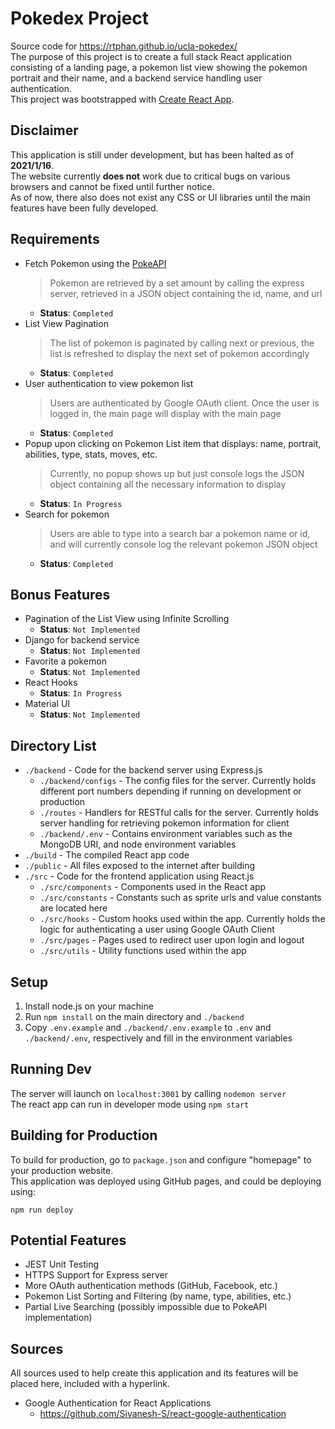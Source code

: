 # Pokedex Project

Source code for https://rtphan.github.io/ucla-pokedex/ \
The purpose of this project is to create a full stack React application consisting of a landing page, a pokemon list view showing the pokemon portrait and their name, and a backend service handling user authentication. \
This project was bootstrapped with [Create React App](https://github.com/facebook/create-react-app).

## Disclaimer

This application is still under development, but has been halted as of **2021/1/16**. \
The website currently **does not** work due to critical bugs on various browsers and cannot be fixed until further notice. \
As of now, there also does not exist any CSS or UI libraries until the main features have been fully developed.

## Requirements

* Fetch Pokemon using the [PokeAPI](https://pokeapi.co/)
    > Pokemon are retrieved by a set amount by calling the express server, retrieved in a JSON object containing the id, name, and url
    * **Status**: `Completed`
* List View Pagination
    > The list of pokemon is paginated by calling next or previous, the list is refreshed to display the next set of pokemon accordingly
    * **Status**: `Completed`
* User authentication to view pokemon list
    > Users are authenticated by Google OAuth client. Once the user is logged in, the main page will display with the main page
    * **Status**: `Completed`
* Popup upon clicking on Pokemon List item that displays: name, portrait, abilities, type, stats, moves, etc.
    > Currently, no popup shows up but just console logs the JSON object containing all the necessary information to display
    * **Status**: `In Progress`
* Search for pokemon
    > Users are able to type into a search bar a pokemon name or id, and will currently console log the relevant pokemon JSON object
    * **Status**: `Completed`

## Bonus Features

* Pagination of the List View using Infinite Scrolling
    * **Status**: `Not Implemented`
* Django for backend service
    * **Status**: `Not Implemented`
* Favorite a pokemon
    * **Status**: `Not Implemented`
* React Hooks
    * **Status**: `In Progress`
* Material UI
    * **Status**: `Not Implemented`

## Directory List

* `./backend` - Code for the backend server using Express.js
    * `./backend/configs` - The config files for the server. Currently holds different port numbers depending if running on development or production
    * `./routes` - Handlers for RESTful calls for the server. Currently holds server handling for retrieving pokemon information for client
    * `./backend/.env` - Contains environment variables such as the MongoDB URI, and node environment variables
* `./build` - The compiled React app code
* `./public` - All files exposed to the internet after building
* `./src` - Code for the frontend application using React.js
    * `./src/components` - Components used in the React app
    * `./src/constants` - Constants such as sprite urls and value constants are located here
    * `./src/hooks` - Custom hooks used within the app. Currently holds the logic for authenticating a user using Google OAuth Client
    * `./src/pages` - Pages used to redirect user upon login and logout
    * `./src/utils` - Utility functions used within the app

## Setup

1. Install node.js on your machine
2. Run `npm install` on the main directory and `./backend`
3. Copy `.env.example` and `./backend/.env.example` to `.env` and `./backend/.env`, respectively and fill in the environment variables

## Running Dev

The server will launch on `localhost:3001` by calling `nodemon server` \
The react app can run in developer mode using `npm start`

## Building for Production

To build for production, go to `package.json` and configure "homepage" to your production website. \
This application was deployed using GitHub pages, and could be deploying using:
```
npm run deploy
```

## Potential Features

* JEST Unit Testing
* HTTPS Support for Express server
* More OAuth authentication methods (GitHub, Facebook, etc.)
* Pokemon List Sorting and Filtering (by name, type, abilities, etc.)
* Partial Live Searching (possibly impossible due to PokeAPI implementation)

## Sources

All sources used to help create this application and its features will be placed here, included with a hyperlink.

* Google Authentication for React Applications
    * https://github.com/Sivanesh-S/react-google-authentication